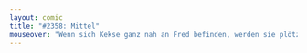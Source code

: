 ```yaml
---
layout: comic
title: "#2358: Mittel"
mouseover: "Wenn sich Kekse ganz nah an Fred befinden, werden sie plötzlich unerreichbar."
---
```

